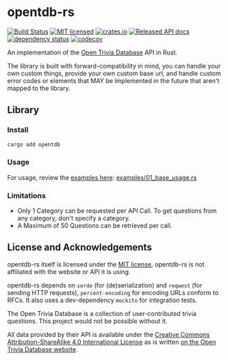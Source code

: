 # opentdb-rs

[![Build Status](https://travis-ci.org/Zarthus/opentdb-rs.svg?branch=master)](https://travis-ci.org/Zarthus/opentdb-rs)
[![MIT licensed](https://img.shields.io/badge/license-MIT-blue.svg)](./LICENSE)
[![crates.io](https://meritbadge.herokuapp.com/opentdb)](https://crates.io/crates/opentdb)
[![Released API docs](https://docs.rs/opentdb/badge.svg)](https://docs.rs/opentdb)
[![dependency status](https://deps.rs/repo/github/zarthus/opentdb-rs/status.svg)](https://deps.rs/repo/github/zarthus/opentdb-rs)
[![codecov](https://codecov.io/gh/zarthus/opentdb-rs/branch/master/graph/badge.svg)](https://codecov.io/gh/zarthus/opentdb-rs/branch/master/)

An implementation of the [Open Trivia Database](https://opentdb.com) API in Rust.

The library is built with forward-compatibility in mind, you can handle your own custom things,
provide your own custom base url, and handle custom error codes or elements that MAY be implemented
in the future that aren't mapped to the library.

## Library

### Install

```bash
cargo add opentdb
```

### Usage

For usage, review the [examples here](examples): [examples/01_base_usage.rs](examples/01_base_usage.rs)

### Limitations

- Only 1 Category can be requested per API Call. To get questions from any category, don't specify a category.
- A Maximum of 50 Questions can be retrieved per call.

## License and Acknowledgements

opentdb-rs itself is licensed under the [MIT license](LICENSE), opentdb-rs is not affiliated with the website or API it is using.

opentdb-rs depends on `serde` (for (de)serialization) and `reqwest` (for sending HTTP requests), `percent-encoding` for encoding URLs conform to RFCs.
It also uses a dev-dependency `mockito` for integration tests.

The Open Trivia Database is a collection of user-contributed trivia questions. This project would not be
possible without it.

All data provided by their API is available under the [Creative Commons Attribution-ShareAlike 4.0 International License](https://creativecommons.org/licenses/by-sa/4.0/)
as is written [on the Open Trivia Database website](https://opentdb.com/api_config.php).